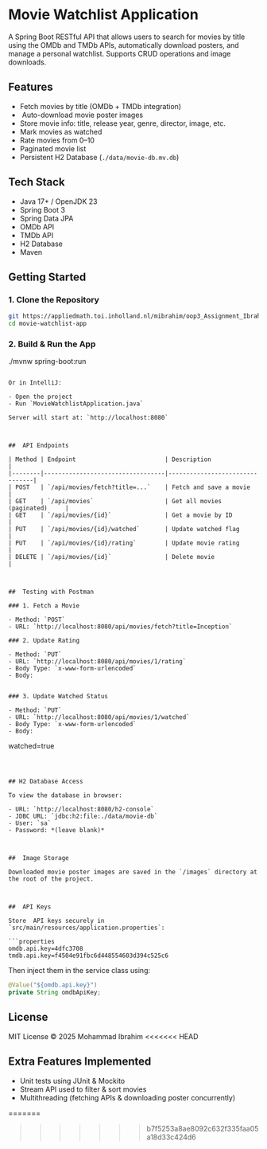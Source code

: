 #  Movie Watchlist Application

A Spring Boot RESTful API that allows users to search for movies by title using the OMDb and TMDb APIs, automatically download posters, and manage a personal watchlist. Supports CRUD operations and image downloads.



##  Features

-  Fetch movies by title (OMDb + TMDb integration)
- ️ Auto-download movie poster images
-  Store movie info: title, release year, genre, director, image, etc.
-  Mark movies as watched
-  Rate movies from 0–10
-  Paginated movie list
-  Persistent H2 Database (`./data/movie-db.mv.db`)



##  Tech Stack

- Java 17+ / OpenJDK 23
- Spring Boot 3
- Spring Data JPA
- OMDb API
- TMDb API
- H2 Database
- Maven



##  Getting Started
### 1. Clone the Repository
```bash
git https://appliedmath.toi.inholland.nl/mibrahim/oop3_Assignment_Ibrahim.git
cd movie-watchlist-app
```



### 2. Build & Run the App


./mvnw spring-boot:run
```

Or in IntelliJ:

- Open the project
- Run `MovieWatchlistApplication.java`

Server will start at: `http://localhost:8080`



##  API Endpoints

| Method | Endpoint                         | Description                    |
|--------|----------------------------------|--------------------------------|
| POST   | `/api/movies/fetch?title=...`    | Fetch and save a movie         |
| GET    | `/api/movies`                    | Get all movies (paginated)     |
| GET    | `/api/movies/{id}`               | Get a movie by ID              |
| PUT    | `/api/movies/{id}/watched`       | Update watched flag            |
| PUT    | `/api/movies/{id}/rating`        | Update movie rating            |
| DELETE | `/api/movies/{id}`               | Delete movie                   |



##  Testing with Postman

### 1. Fetch a Movie

- Method: `POST`
- URL: `http://localhost:8080/api/movies/fetch?title=Inception`

### 2. Update Rating

- Method: `PUT`
- URL: `http://localhost:8080/api/movies/1/rating`
- Body Type: `x-www-form-urlencoded`
- Body:
  

### 3. Update Watched Status

- Method: `PUT`
- URL: `http://localhost:8080/api/movies/1/watched`
- Body Type: `x-www-form-urlencoded`
- Body:
  ```
  watched=true
  ```



## H2 Database Access

To view the database in browser:

- URL: `http://localhost:8080/h2-console`
- JDBC URL: `jdbc:h2:file:./data/movie-db`
- User: `sa`
- Password: *(leave blank)*



##  Image Storage

Downloaded movie poster images are saved in the `/images` directory at the root of the project.



##  API Keys

Store  API keys securely in `src/main/resources/application.properties`:

```properties
omdb.api.key=4dfc3708
tmdb.api.key=f4504e91fbc6d448554603d394c525c6
```

Then inject them in the service class using:

```java
@Value("${omdb.api.key}")
private String omdbApiKey;
```



## License

MIT License © 2025 Mohammad Ibrahim
<<<<<<< HEAD
##  Extra Features Implemented

- Unit tests using JUnit & Mockito
- Stream API used to filter & sort movies
- Multithreading (fetching APIs & downloading poster concurrently)

=======
>>>>>>> b7f5253a8ae8092c632f335faa05a18d33c424d6
